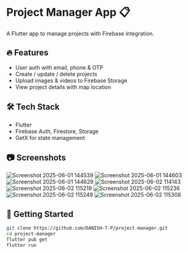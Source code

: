 # Project Manager App 📋

A Flutter app to manage projects with Firebase integration.

## 🔥 Features
- User auth with email, phone & OTP
- Create / update / delete projects
- Upload images & videos to Firebase Storage
- View project details with map location

## 🛠️ Tech Stack
- Flutter
- Firebase Auth, Firestore, Storage
- GetX for state management

## 📷 Screenshots

![Screenshot 2025-06-01 144539](https://github.com/user-attachments/assets/ca38084e-dedb-4df8-b914-3741fe3f163a)
![Screenshot 2025-06-01 144603](https://github.com/user-attachments/assets/6c86c875-f03a-480e-9dba-b2d4b677b9cb)
![Screenshot 2025-06-01 144629](https://github.com/user-attachments/assets/e43b64e5-4414-4876-8beb-cefd2df08b85)
![Screenshot 2025-06-02 114143](https://github.com/user-attachments/assets/121bc881-950f-499e-86e0-0c3832e375d3)
![Screenshot 2025-06-02 115219](https://github.com/user-attachments/assets/834b17ef-8516-4807-a448-1b355974ec3c)
![Screenshot 2025-06-02 115236](https://github.com/user-attachments/assets/6afc234e-0d57-469e-95bf-41dd0e6ce166)
![Screenshot 2025-06-02 115249](https://github.com/user-attachments/assets/79d52b54-cd64-43bd-9546-e18cf8f59753)
![Screenshot 2025-06-02 115308](https://github.com/user-attachments/assets/c5c58dd2-d786-430d-902a-57bf9e7336ef)


## 🚀 Getting Started
```bash
git clone https://github.com/DANISH-T-P/project-manager.git
cd project-manager
flutter pub get
flutter run

